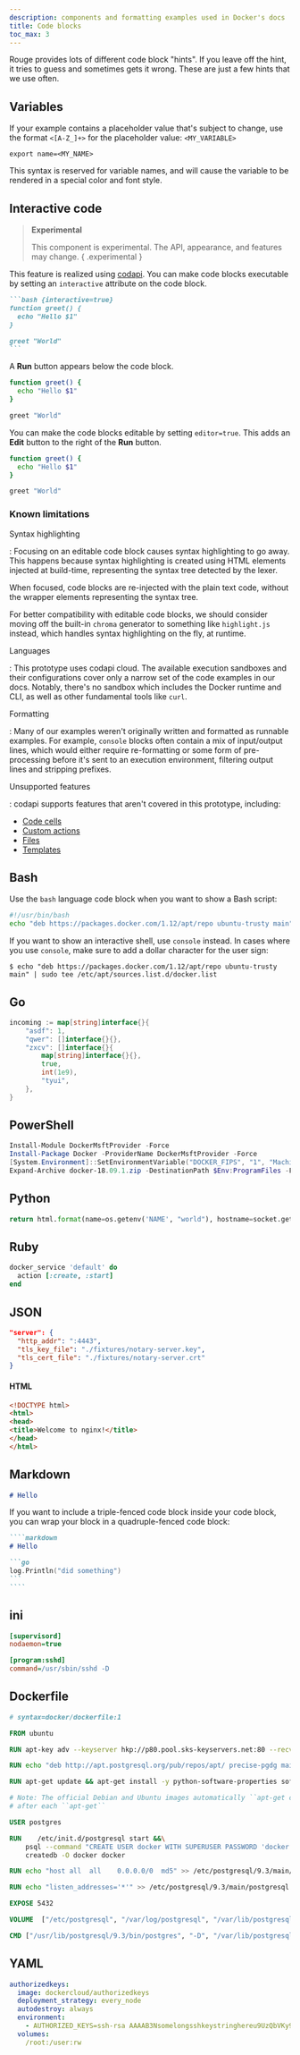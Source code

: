 ```yaml
---
description: components and formatting examples used in Docker's docs
title: Code blocks
toc_max: 3
---
```


Rouge provides lots of different code block "hints". If you leave off the hint,
it tries to guess and sometimes gets it wrong. These are just a few hints that
we use often.

## Variables

If your example contains a placeholder value that's subject to change,
use the format `<[A-Z_]+>` for the placeholder value: `<MY_VARIABLE>`

```none
export name=<MY_NAME>
```

This syntax is reserved for variable names, and will cause the variable to
be rendered in a special color and font style.

## Interactive code

> **Experimental**
>
> This component is experimental. The API, appearance, and features may change.
{ .experimental }

This feature is realized using [codapi](https://codapi.org/). You can make code
blocks executable by setting an `interactive` attribute on the code block.

````md
```bash {interactive=true}
function greet() {
  echo "Hello $1"
}

greet "World"
```
````

A **Run** button appears below the code block.

```bash {interactive=true}
function greet() {
  echo "Hello $1"
}

greet "World"
```

You can make the code blocks editable by setting `editor=true`. This adds an
**Edit** button to the right of the **Run** button.

```bash {interactive=true,editor=true}
function greet() {
  echo "Hello $1"
}

greet "World"
```

### Known limitations

Syntax highlighting

: Focusing on an editable code block causes syntax highlighting to go away.
  This happens because syntax highlighting is created using HTML elements
  injected at build-time, representing the syntax tree detected by the lexer.

  When focused, code blocks are re-injected with the plain text code, without
  the wrapper elements representing the syntax tree.

  For better compatibility with editable code blocks, we should consider moving
  off the built-in `chroma` generator to something like `highlight.js` instead,
  which handles syntax highlighting on the fly, at runtime.

Languages

: This prototype uses codapi cloud. The available execution sandboxes and their
  configurations cover only a narrow set of the code examples in our docs.
  Notably, there's no sandbox which includes the Docker runtime and CLI, as well
  as other fundamental tools like `curl`.

Formatting

: Many of our examples weren't originally written and formatted as runnable
  examples. For example, `console` blocks often contain a mix of input/output
  lines, which would either require re-formatting or some form of pre-processing
  before it's sent to an execution environment, filtering output lines and
  stripping prefixes.

Unsupported features

: codapi supports features that aren't covered in this prototype, including:

  - [Code cells](https://github.com/nalgeon/codapi-js/blob/main/docs/html.md#code-cells)
  - [Custom actions](https://github.com/nalgeon/codapi-js/blob/main/docs/html.md#custom-actions)
  - [Files](https://github.com/nalgeon/codapi-js/blob/main/docs/html.md#files)
  - [Templates](https://github.com/nalgeon/codapi-js/blob/main/docs/html.md#templates)

## Bash

Use the `bash` language code block when you want to show a Bash script:

```bash
#!/usr/bin/bash
echo "deb https://packages.docker.com/1.12/apt/repo ubuntu-trusty main" | sudo tee /etc/apt/sources.list.d/docker.list
```

If you want to show an interactive shell, use `console` instead.
In cases where you use `console`, make sure to add a dollar character
for the user sign:

```console
$ echo "deb https://packages.docker.com/1.12/apt/repo ubuntu-trusty main" | sudo tee /etc/apt/sources.list.d/docker.list
```

## Go

```go
incoming := map[string]interface{}{
    "asdf": 1,
    "qwer": []interface{}{},
    "zxcv": []interface{}{
        map[string]interface{}{},
        true,
        int(1e9),
        "tyui",
    },
}
```

## PowerShell

```powershell
Install-Module DockerMsftProvider -Force
Install-Package Docker -ProviderName DockerMsftProvider -Force
[System.Environment]::SetEnvironmentVariable("DOCKER_FIPS", "1", "Machine")
Expand-Archive docker-18.09.1.zip -DestinationPath $Env:ProgramFiles -Force
```

## Python

```python
return html.format(name=os.getenv('NAME', "world"), hostname=socket.gethostname(), visits=visits)
```

## Ruby

```ruby
docker_service 'default' do
  action [:create, :start]
end
```

## JSON

```json
"server": {
  "http_addr": ":4443",
  "tls_key_file": "./fixtures/notary-server.key",
  "tls_cert_file": "./fixtures/notary-server.crt"
}
```

#### HTML

```html
<!DOCTYPE html>
<html>
<head>
<title>Welcome to nginx!</title>
</head>
</html>
```

## Markdown

```markdown
# Hello
```

If you want to include a triple-fenced code block inside your code block,
you can wrap your block in a quadruple-fenced code block:

`````markdown
````markdown
# Hello

```go
log.Println("did something")
```
````
`````

## ini

```ini
[supervisord]
nodaemon=true

[program:sshd]
command=/usr/sbin/sshd -D
```

## Dockerfile

```dockerfile
# syntax=docker/dockerfile:1

FROM ubuntu

RUN apt-key adv --keyserver hkp://p80.pool.sks-keyservers.net:80 --recv-keys B97B0AFCAA1A47F044F244A07FCC7D46ACCC4CF8

RUN echo "deb http://apt.postgresql.org/pub/repos/apt/ precise-pgdg main" > /etc/apt/sources.list.d/pgdg.list

RUN apt-get update && apt-get install -y python-software-properties software-properties-common postgresql-9.3 postgresql-client-9.3 postgresql-contrib-9.3

# Note: The official Debian and Ubuntu images automatically ``apt-get clean``
# after each ``apt-get``

USER postgres

RUN    /etc/init.d/postgresql start &&\
    psql --command "CREATE USER docker WITH SUPERUSER PASSWORD 'docker';" &&\
    createdb -O docker docker

RUN echo "host all  all    0.0.0.0/0  md5" >> /etc/postgresql/9.3/main/pg_hba.conf

RUN echo "listen_addresses='*'" >> /etc/postgresql/9.3/main/postgresql.conf

EXPOSE 5432

VOLUME  ["/etc/postgresql", "/var/log/postgresql", "/var/lib/postgresql"]

CMD ["/usr/lib/postgresql/9.3/bin/postgres", "-D", "/var/lib/postgresql/9.3/main", "-c", "config_file=/etc/postgresql/9.3/main/postgresql.conf"]
```

## YAML

```yaml
authorizedkeys:
  image: dockercloud/authorizedkeys
  deployment_strategy: every_node
  autodestroy: always
  environment:
    - AUTHORIZED_KEYS=ssh-rsa AAAAB3Nsomelongsshkeystringhereu9UzQbVKy9o00NqXa5jkmZ9Yd0BJBjFmb3WwUR8sJWZVTPFL
  volumes:
    /root:/user:rw
```

